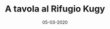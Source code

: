 ---
id: '03'
title: A tavola al Rifugio Kugy
description: "In questa pagina del sito Rifugio Kugy potete trovare: il menu dei nostri piatti, l'offerta dei vini e le birre."
templateKey: restaurant
tags:
  - colazione
  - ristorante
  - cucina
lang: it
image: /img/Rifugio_Kugy_Ristorante_Valbruna_Alpi_Giulie.jpg
date: "05-03-2020"
bgImage:
  alt: "Valbruna"
  image: /img/Rifugio_Kugy_Ristorante_Valbruna_Alpi_Giulie.jpg
testimonials:
  - author: Julius Kugy
    quote: >-
      Per quanti monti io abbia visti, niente uguaglia le Giulie. I sogni della giovinezza vi hanno creata la patria dell’anima mia.
sapore:
  title: "I sapori del Friuli Venezia Giulia. Tradizione e fantasia"
  text: "Lasciatevi catturare dal profumo e dal gusto della cucina di montagna, rilassatevi in giardino o nella nostra intima sala da pranzo assaporando i nostri piatti della tradizione montana e austroungarica con un pizzico di fantasia."
breakfast:
  title: "La colazione"
  text: "Se vi piacciono i risvegli pigri e tranquilli sappiate che la sala ristorante rimarrà aperta fino a tarda mattina e ad aspettarvi troverete caffè, cappuccini, tè, infusi, succhi di frutta e una vasta scelta di dolci tra cui la treccia dolce, le soffici e semplici torte quattro quarti con i grani antichi, e chissà, talvolta anche del buon pane fatto in casa."
  imageInfo:
    image: /img/crostatamore_Rifugio_Kugy.jpg
    alt: "La colazione"
---